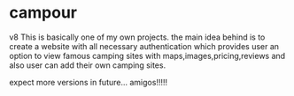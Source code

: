 # campour
v8
This is basically one of my own projects.
the main idea behind is to create a website with all necessary authentication which provides user an option to view famous camping sites with maps,images,pricing,reviews and also user can add their own camping sites.


expect more versions in future...
amigos!!!!!
